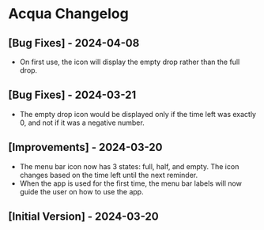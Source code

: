# Acqua Changelog

## [Bug Fixes] - 2024-04-08

- On first use, the icon will display the empty drop rather than the full drop.

## [Bug Fixes] - 2024-03-21

- The empty drop icon would be displayed only if the time left was exactly 0, and not if it was a negative number.

## [Improvements] - 2024-03-20

- The menu bar icon now has 3 states: full, half, and empty. The icon changes based on the time left until the next reminder.
- When the app is used for the first time, the menu bar labels will now guide the user on how to use the app.

## [Initial Version] - 2024-03-20
